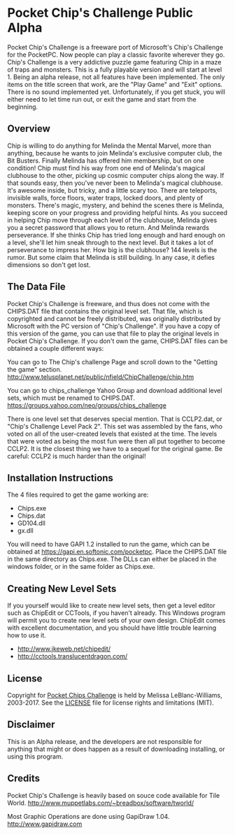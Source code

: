 # Pocket Chip's Challenge Public Alpha

Pocket Chip's Challenge is a freeware port of Microsoft's Chip's Challenge for the PocketPC. Now people can play a classic favorite wherever they go.  Chip's Challenge is a very addictive puzzle game featuring Chip in a maze of traps and monsters.
This is a fully playable version and will start at level 1. Being an alpha release, not all features have been implemented.  The only items on the title screen that work, are the "Play Game" and "Exit" options.  There is no sound implemented yet.  Unfortunately, if you get stuck, you will either need to let time run out, or exit the game and start from the beginning.

## Overview

Chip is willing to do anything for Melinda the Mental Marvel, more than anything, because he wants to join Melinda's exclusive computer club, the Bit Busters. Finally Melinda has offered him membership, but on one condition! Chip must find his way from one end of Melinda's magical clubhouse to the other, picking up cosmic computer chips along the 
way. If that sounds easy, then you've never been to Melinda's magical clubhouse. It's awesome inside, but tricky, and a little scary too. There are teleports, invisible walls, force floors, water traps, locked doors, and plenty of monsters. There's magic, mystery, and behind the scenes there is Melinda, keeping score on your progress and providing helpful hints. 
As you succeed in helping Chip move through each level of the clubhouse, Melinda gives you a secret password that allows you to return. And Melinda rewards perseverance. If she thinks Chip has tried long enough and hard enough on a level, she'll let him sneak through to the next level. But it takes a lot of perseverance to impress her. 
How big is the clubhouse? 144 levels is the rumor. But some claim that Melinda is still building. In any case, it defies dimensions so don't get lost. 

## The Data File

Pocket Chip's Challenge is freeware, and thus does not come with the CHIPS.DAT file that contains the original level set.
That file, which is copyrighted and cannot be freely distributed, was originally distributed by Microsoft with the PC version of "Chip's Challenge". If you have a copy of this version of the game, you can use that file to play the original levels in Pocket Chip's Challenge. If you don't own the game, CHIPS.DAT files can be obtained a couple different ways: 

You can go to The Chip's challenge Page and scroll down to the "Getting the game" section. 
<http://www.telusplanet.net/public/nfield/ChipChallenge/chip.htm>

You can go to chips_challenge Yahoo Group and download additional level sets, which must be renamed to CHIPS.DAT.
<https://groups.yahoo.com/neo/groups/chips_challenge>

There is one level set that deserves special mention. That is CCLP2.dat, or "Chip's Challenge Level Pack 2". This set
was assembled by the fans, who voted on all of the user-created levels that existed at the time. The levels that were voted as being the most fun were then all put together to become CCLP2. It is the closest thing we have to a
sequel for the original game. 
Be careful: CCLP2 is much harder than the original!

## Installation Instructions

The 4 files required to get the game working are:
* Chips.exe
* Chips.dat
* GD104.dll
* gx.dll

You will need to have GAPI 1.2 installed to run the game, which can be obtained at <https://gapi.en.softonic.com/pocketpc>.
Place the CHIPS.DAT file in the same directory as Chips.exe.  The DLLs can either be placed in the windows folder, or in the same folder as Chips.exe.

## Creating New Level Sets

If you yourself would like to create new level sets, then get a level editor such as ChipEdit or CCTools, if you haven't already. This Windows program will permit you to create new level sets of your own design. ChipEdit comes with excellent
documentation, and you should have little trouble learning how to use it.
* <http://www.jkeweb.net/chipedit/>
* <http://cctools.translucentdragon.com/>

## License

Copyright for [Pocket Chips Challenge](https://github.com/melissagirl/PocketChipsChallenge) is held by Melissa LeBlanc-Williams, 2003-2017.
See the [LICENSE](LICENSE) file for license rights and limitations (MIT).

## Disclaimer

This is an Alpha release, and the developers are not responsible for anything that might or does happen as a result of downloading installing, or using this program. 

## Credits

Pocket Chip's Challenge is heavily based on souce code available for Tile World.
<http://www.muppetlabs.com/~breadbox/software/tworld/>

Most Graphic Operations are done using GapiDraw 1.04.
<http://www.gapidraw.com>
